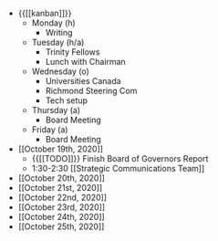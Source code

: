 - {{[[kanban]]}}
    - Monday (h)
        - Writing
    - Tuesday (h/a)
        - Trinity Fellows
        - Lunch with Chairman
    - Wednesday (o)
        - Universities Canada
        - Richmond Steering Com
        - Tech setup
    - Thursday (a)
        - Board Meeting
    - Friday (a)
        - Board Meeting
- [[October 19th, 2020]]
    - {{[[TODO]]}} Finish Board of Governors Report
    - 1:30-2:30 [[Strategic Communications Team]]
- [[October 20th, 2020]] 
- [[October 21st, 2020]]
- [[October 22nd, 2020]]
- [[October 23rd, 2020]]
- [[October 24th, 2020]]
- [[October 25th, 2020]]
